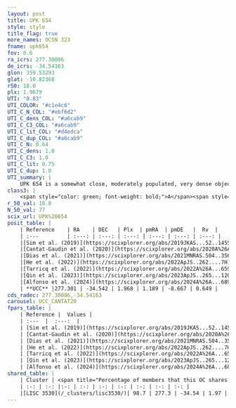 ```yaml
---
layout: post
title: UPK 654
style: style
title_flag: true
more_names: OCSN 323
fname: upk654
fov: 0.6
ra_icrs: 277.30086
de_icrs: -34.54163
glon: 359.53293
glat: -10.82368
r50: 18.0
plx: 1.9679
UTI: "0.83"
UTI_COLOR: "#c1e4c6"
UTI_C_N_COL: "#ebf6d2"
UTI_C_dens_COL: "#a6cab9"
UTI_C_C3_COL: "#a6cab9"
UTI_C_lit_COL: "#d4edca"
UTI_C_dup_COL: "#a6cab9"
UTI_C_N: 0.64
UTI_C_dens: 1.0
UTI_C_C3: 1.0
UTI_C_lit: 0.75
UTI_C_dup: 1.0
UTI_summary: |
    UPK 654 is a somewhat close, moderately populated, very dense object of very high C3 quality. It is well-studied in the literature. This object shares a large percentage of members with a later reported entry.
class3: |
    <span style="color: green; font-weight: bold;">A</span><span style="color: green; font-weight: bold;">A</span>
r_50_val: 18.0
N_50_val: 77
scix_url: UPK%20654
posit_table: |
    | Reference    | RA    | DEC   | Plx  | pmRA  | pmDE   |  Rv  |
    | :---         | :---: | :---: | :---: | :---: | :---: | :---: |
    |[Sim et al. (2019)](https://scixplorer.org/abs/2019JKAS...52..145S) | 277.359 | -34.49 | -- | 1.13 | -8.65 | -- |
    |[Cantat-Gaudin et al. (2020)](https://scixplorer.org/abs/2020A%26A...640A...1C) | 277.329 | -34.528 | 1.97 | 1.165 | -8.67 | -- |
    |[Dias et al. (2021)](https://scixplorer.org/abs/2021MNRAS.504..356D) | 277.283 | -34.527 | 1.96 | 1.157 | -8.652 | 5.384 |
    |[He et al. (2022)](https://scixplorer.org/abs/2022ApJS..262....7H) | 277.308 | -34.502 | 1.964 | 1.205 | -8.721 | -- |
    |[Tarricq et al. (2022)](https://scixplorer.org/abs/2022A%26A...659A..59T) | 277.348 | -34.451 | 1.978 | 1.181 | -8.643 | -- |
    |[Qin et al. (2023)](https://scixplorer.org/abs/2023ApJS..265...12Q) | 277.35 | -34.52 | 1.95 | 1.19 | -8.71 | 0.97 |
    |[Alfonso et al. (2024)](https://scixplorer.org/abs/2024A%26A...689A..18A) | 277.22 | -34.52 | 1.925 | 1.172 | -8.656 | -- |
    | **UCC** |277.301 | -34.542 | 1.968 | 1.189 | -8.667 | 0.649 | 
cds_radec: 277.30086,-34.54163
carousel: UCC_CANTAT20
fpars_table: |
    | Reference |  Values |
    | :---  |  :---:  |
    | [Sim et al. (2019)](https://scixplorer.org/abs/2019JKAS...52..145S) | `d_pc=503, log(age)=8.0` |
    | [Cantat-Gaudin et al. (2020)](https://scixplorer.org/abs/2020A%26A...640A...1C) | `AVNN=0.16, DMNN=8.58, AgeNN=7.9` |
    | [Dias et al. (2021)](https://scixplorer.org/abs/2021MNRAS.504..356D) | `Av=0.51, Dist=499, logage=8.123, [Fe/H]=-0.047` |
    | [He et al. (2022)](https://scixplorer.org/abs/2022ApJS..262....7H) | `A0=0.6, logAge=7.85` |
    | [Tarricq et al. (2022)](https://scixplorer.org/abs/2022A%26A...659A..59T) | `Dist=511, logAgeNN=7.92` |
    | [Qin et al. (2023)](https://scixplorer.org/abs/2023ApJS..265...12Q) | `E(B-V)=0.25, m-M=9.2, logt=8.4` |
    | [Alfonso et al. (2024)](https://scixplorer.org/abs/2024A%26A...689A..18A) | `AV=0.16082, MOD=8.57935, logAge=7.83047, Z=-0.0464` |
shared_table: |
    | Cluster | <span title="Percentage of members that this OC shares with the ones listed">%</span>   | RA   | DEC   | Plx   | pmRA  | pmDE  | Rv | UTI |
    | :-: | :-: |:-: | :-: | :-: | :-: | :-: | :-: | :-: |
    |[LISC 3530](/_clusters/lisc3530/)| 98.7 | 277.3 | -34.54 | 1.97 | 1.18 | -8.66 | -0.0 |0.09 |
---
```

